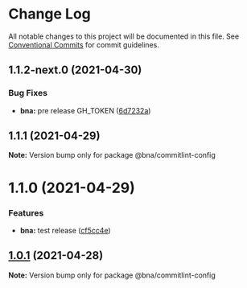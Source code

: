 # Change Log

All notable changes to this project will be documented in this file.
See [Conventional Commits](https://conventionalcommits.org) for commit guidelines.

## 1.1.2-next.0 (2021-04-30)


### Bug Fixes

* **bna:** pre release GH_TOKEN ([6d7232a](https://github.com/robot-ux/bna/commit/6d7232aae2daeadea94771f6bac479929bf14b2c))





## 1.1.1 (2021-04-29)

**Note:** Version bump only for package @bna/commitlint-config





# 1.1.0 (2021-04-29)


### Features

* **bna:** test release ([cf5cc4e](https://github.com/robot-ux/bna/commit/cf5cc4ec2d0460fb9cc019049920cab673b4f946))





## [1.0.1](https://github.com/robot-ux/bna/compare/v0.1.8...v1.0.1) (2021-04-28)

**Note:** Version bump only for package @bna/commitlint-config

